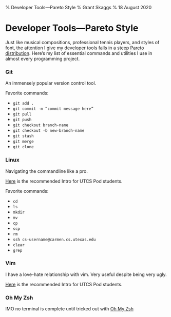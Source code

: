 % Developer Tools—Pareto Style
% Grant Skaggs 
% 18 August 2020

# Developer Tools—Pareto Style

Just like musical compositions, professional tennis players, and styles of font, the attention I give my developer tools falls in a steep [Pareto distribution](https://en.wikipedia.org/wiki/Pareto_distribution). Here’s my list of essential commands and utilities I use in almost every programming project.

### Git

An immensely popular version control tool.

Favorite commands:

* `git add .`
* `git commit -m “commit message here”`
* `git pull`
* `git push`
* `git checkout branch-name`
* `git checkout -b new-branch-name`
* `git stash`
* `git merge`
* `git clone`

### Linux

Navigating the commandline like a pro.

[Here](../resources/dev-tools/linux.pdf) is the recommended Intro for UTCS Pod students.

Favorite commands:

* `cd`
* `ls`
* `mkdir`
* `mv`
* `cp`
* `scp`
* `rm`
* `ssh cs-username@carmen.cs.utexas.edu`
* `clear`
* `grep`

### Vim

I have a love-hate relationship with vim. Very useful despite being very ugly. 

[Here](../resources/dev-tools/vim.pdf) is the recommended Intro for UTCS Pod students.

### Oh My Zsh

IMO no terminal is complete until tricked out with [Oh My Zsh](https://ohmyz.sh/)
